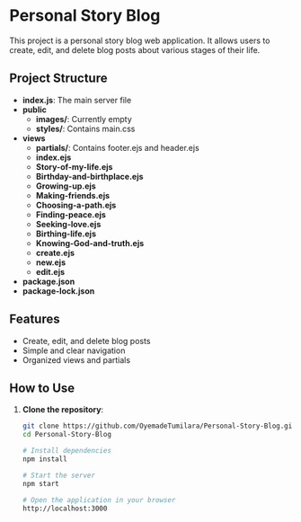 # Personal Story Blog

This project is a personal story blog web application. It allows users to create, edit, and delete blog posts about various stages of their life.

## Project Structure

- **index.js**: The main server file
- **public**
  - **images/**: Currently empty
  - **styles/**: Contains main.css
- **views**
  - **partials/**: Contains footer.ejs and header.ejs
  - **index.ejs**
  - **Story-of-my-life.ejs**
  - **Birthday-and-birthplace.ejs**
  - **Growing-up.ejs**
  - **Making-friends.ejs**
  - **Choosing-a-path.ejs**
  - **Finding-peace.ejs**
  - **Seeking-love.ejs**
  - **Birthing-life.ejs**
  - **Knowing-God-and-truth.ejs**
  - **create.ejs**
  - **new.ejs**
  - **edit.ejs**
- **package.json**
- **package-lock.json**

## Features

- Create, edit, and delete blog posts
- Simple and clear navigation
- Organized views and partials

## How to Use

1. **Clone the repository**:
   ```bash
   git clone https://github.com/OyemadeTumilara/Personal-Story-Blog.git
   cd Personal-Story-Blog

   # Install dependencies
   npm install

   # Start the server
   npm start

   # Open the application in your browser
   http://localhost:3000
